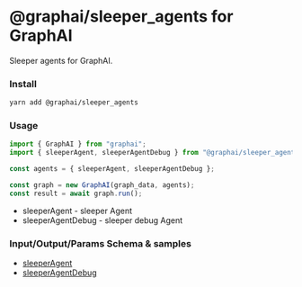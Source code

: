 
# @graphai/sleeper_agents for GraphAI

Sleeper agents for GraphAI.

### Install

```sh
yarn add @graphai/sleeper_agents
```


### Usage

```typescript
import { GraphAI } from "graphai";
import { sleeperAgent, sleeperAgentDebug } from "@graphai/sleeper_agents";

const agents = { sleeperAgent, sleeperAgentDebug };

const graph = new GraphAI(graph_data, agents);
const result = await graph.run();
```

- sleeperAgent - sleeper Agent
- sleeperAgentDebug - sleeper debug Agent

### Input/Output/Params Schema & samples
 - [sleeperAgent](https://github.com/receptron/graphai/blob/main/docs/agentDocs/sleeper/sleeperAgent.md)
 - [sleeperAgentDebug](https://github.com/receptron/graphai/blob/main/docs/agentDocs/sleeper/sleeperAgentDebug.md)









